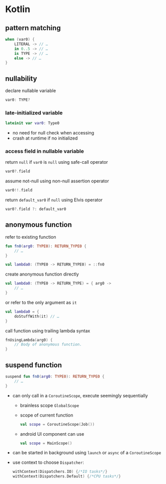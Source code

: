 # Kotlin

## pattern matching

```kotlin
when (var0) {
    LITERAL -> // …
    in 0..5 -> // …
    is TYPE -> // …
    else -> // …
}
```

## nullability

declare nullable variable

```kotlin
var0: TYPE?
```

### late-initialized variable

```kotlin
lateinit var var0: Type0
```

- no need for null check when accessing
- crash at runtime if no initialized

### access field in nullable variable

return `null` if `var0` is `null` using safe-call operator

```kotlin
var0?.field
```

assume not-null using non-null assertion operator

```kotlin
var0!!.field
```

return `default_var0` if `null` using Elvis operator

```kotlin
var0?.field ?: default_var0
```

## anonymous function

refer to existing function

```kotlin
fun fn0(arg0: TYPE0): RETURN_TYPE0 {
    // …
}

val lambda0: (TYPE0 -> RETURN_TYPE0) = ::fn0
```

create anonymous function directly

```kotlin
val lambda0: (TYPE0 -> RETURN_TYPE) = { arg0 ->
    // …
}
```

or refer to the only argument as `it`

```kotlin
val lambda0 = {
    doStuffWith(it) // …
}
```

call function using trailing lambda syntax

```kotlin
fnUsingLambda(arg0) {
    // Body of anonymous function.
}
```

## suspend function

```kotlin
suspend fun fn0(arg0: TYPE0): RETURN_TYPE0 {
    // …
}
```

- can only call in a `CoroutineScope`, execute seemingly sequentially
    - brainless scope `GlobalScope`
    - scope of current function

        ```kotlin
        val scope = CoroutineScope(Job())
        ```

    - android UI component can use

        ```kotlin
        val scope = MainScope()
        ```

- can be started in background using `launch` or `async` of a `CoroutineScope`
- use context to choose `Dispatcher`:

    ```kotlin
    withContext(Dispatchers.IO) {/*IO tasks*/}
    withContext(Dispatchers.Default) {/*CPU tasks*/}
    ```
